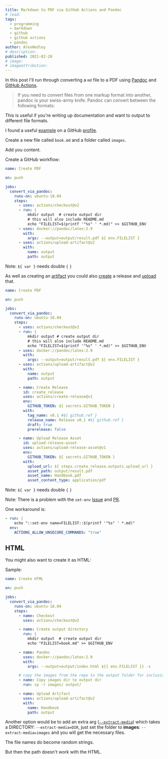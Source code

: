 ```yaml
---
title: Markdown to PDF via GitHub Actions and Pandoc
# lead:
tags:
  - programming
  - markdown
  - github
  - github actions
  - pandoc
author: AlexHedley
# description:
published: 2021-02-20
# image:
# imageattribution:
---
```


In this post I'll run through converting a `md` file to a PDF using [Pandoc](https://pandoc.org) and [GitHub Actions](https://github.com/actions/).

> If you need to convert files from one markup format into another, pandoc is your swiss-army knife. Pandoc can convert between the following formats:

This is useful if you're writing up documentation and want to output to different file formats.

I found a useful [example](https://github.com/pandoc/pandoc-action-example) on a GitHub [profile](https://github.com/pandoc).

Create a new file called `book.md` and a folder called `images`.

Add you content.

Create a GitHub workflow:

```yml
name: Create PDF

on: push

jobs:
  convert_via_pandoc:
    runs-on: ubuntu-18.04
    steps:
      - uses: actions/checkout@v2
      - run: |
          mkdir output  # create output dir
          # this will also include README.md
          echo "FILELIST=$(printf '"%s" ' *.md)" >> $GITHUB_ENV
      - uses: docker://pandoc/latex:2.9
        with:
          args: --output=output/result.pdf ${ env.FILELIST }
      - uses: actions/upload-artifact@v2
        with:
          name: output
          path: output
```

Note: `${ var }` needs double `{` `}`

As well as creating an [artifact](https://github.com/actions/upload-artifact) you could also [create](https://github.com/actions/create-release) a release and [upload](https://github.com/actions/upload-release-asset) that.

```yml
name: Create PDF

on: push

jobs:
  convert_via_pandoc:
    runs-on: ubuntu-18.04
    steps:
      - uses: actions/checkout@v2
      - run: |
          mkdir output # create output dir
          # this will also include README.md
          echo "FILELIST=$(printf '"%s" ' *.md)" >> $GITHUB_ENV
      - uses: docker://pandoc/latex:2.9
        with:
          args: --output=output/result.pdf ${ env.FILELIST }
      - uses: actions/upload-artifact@v2
        with:
          name: output
          path: output

      - name: Create Release
        id: create_release
        uses: actions/create-release@v1
        env:
          GITHUB_TOKEN: ${ secrets.GITHUB_TOKEN }
        with:
          tag_name: v0.1 #${ github.ref }
          release_name: Release v0.1 #${ github.ref }
          draft: true
          prerelease: false

      - name: Upload Release Asset
        id: upload-release-asset
        uses: actions/upload-release-asset@v1
        env:
          GITHUB_TOKEN: ${ secrets.GITHUB_TOKEN }
        with:
          upload_url: ${ steps.create_release.outputs.upload_url }
          asset_path: output/result.pdf
          asset_name: Handbook.pdf
          asset_content_type: application/pdf
```

Note: `${ var }` needs double `{` `}`

Note: There is a problem with the `set-env` [Issue](https://github.com/pandoc/pandoc-action-example/issues/12) and [PR](https://github.com/pandoc/pandoc-action-example/pull/14).

One workaround is:

```yml
- run: |
    echo "::set-env name=FILELIST::$(printf '"%s" ' *.md)"
  env:
    ACTIONS_ALLOW_UNSECURE_COMMANDS: "true"
```

## HTML

You might also want to create it as HTML:

Sample:

```yml
name: Create HTML

on: push

jobs:
  convert_via_pandoc:
    runs-on: ubuntu-18.04
    steps:
      - name: Checkout
        uses: actions/checkout@v2

      - name: Create output directory
        run: |
          mkdir output  # create output dir
          echo "FILELIST=book.md" >> $GITHUB_ENV

      - name: Pandoc
        uses: docker://pandoc/latex:2.9
        with:
          args: --output=output/index.html ${{ env.FILELIST }} -s

      # copy the images from the repo to the output folder for inclusion in the artifact
      - name: Copy images dir to output dir
        run: cp -r images/ output/

      - name: Upload Artifact
        uses: actions/upload-artifact@v2
        with:
          name: Handbook
          path: output
```

Another option would be to add an extra arg ([`--extract-media`](https://pandoc.org/MANUAL.html#option--extract-media)) which takes a DIRECTORY: `--extract-media=DIR`, just set the folder to **images**: `--extract-media=images` and you will get the necessary files.

The file names do become random strings.

But then the path doesn't work with the HTML.
